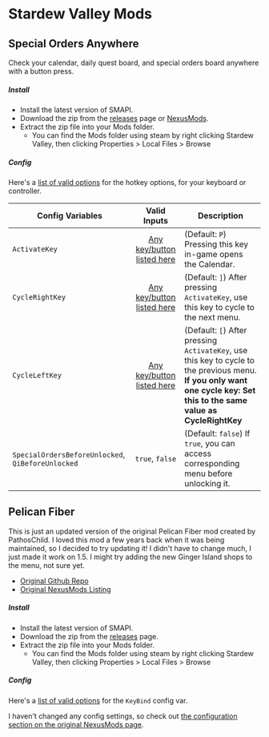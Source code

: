 # Stardew Valley Mods

## Special Orders Anywhere
Check your calendar, daily quest board, and special orders board anywhere with a button press.

##### Install
- Install the latest version of SMAPI.
- Download the zip from the [releases](https://github.com/AcidicNic/StardewValleyMods/releases/tag/1.0.5) page or [NexusMods](https://www.nexusmods.com/stardewvalley/mods/7588).
- Extract the zip file into your Mods folder.
    - You can find the Mods folder using steam by right clicking Stardew Valley, then clicking Properties > Local Files > Browse

##### Config
Here's a [list of valid options](https://stardewcommunitywiki.com/Modding:Player_Guide/Key_Bindings#Available_bindings) for the hotkey options, for your keyboard or controller.

| Config Variables | Valid Inputs | Description |
|---|:---:|---|
|`ActivateKey`|[Any key/button listed here](https://stardewcommunitywiki.com/Modding:Player_Guide/Key_Bindings#Available_bindings)|(Default: `P`) Pressing this key in-game opens the Calendar.|
|`CycleRightKey`|[Any key/button listed here](https://stardewcommunitywiki.com/Modding:Player_Guide/Key_Bindings#Available_bindings)|(Default: `]`) After pressing `ActivateKey`, use this key to cycle to the next menu.|
|`CycleLeftKey`|[Any key/button listed here](https://stardewcommunitywiki.com/Modding:Player_Guide/Key_Bindings#Available_bindings)|(Default: `[`) After pressing `ActivateKey`, use this key to cycle to the previous menu. **If you only want one cycle key: Set this to the same value as CycleRightKey**|
|`SpecialOrdersBeforeUnlocked`, `QiBeforeUnlocked`|`true`, `false`|(Default: `false`) If `true`, you can access corresponding menu before unlocking it.|

## Pelican Fiber
This is just an updated version of the original Pelican Fiber mod created by PathosChild. I loved this mod a few years back when it was being maintained, so I decided to try updating it! I didn't have to change much, I just made it work on 1.5. I might try adding the new Ginger Island shops to the menu, not sure yet.
 - [Original Github Repo](https://github.com/jdusbabek/stardewvalley)
 - [Original NexusMods Listing](https://www.nexusmods.com/stardewvalley/mods/631)

##### Install
- Install the latest version of SMAPI.
- Download the zip from the [releases](https://github.com/AcidicNic/StardewValleyMods/releases/tag/1.0.5) page.
- Extract the zip file into your Mods folder.
    - You can find the Mods folder using steam by right clicking Stardew Valley, then clicking Properties > Local Files > Browse

##### Config
Here's a [list of valid options](https://stardewcommunitywiki.com/Modding:Player_Guide/Key_Bindings#Available_bindings) for the `KeyBind` config var.

I haven't changed any config settings, so check out [the configuration section on the original NexusMods page](https://www.nexusmods.com/stardewvalley/mods/631?tab=description).
